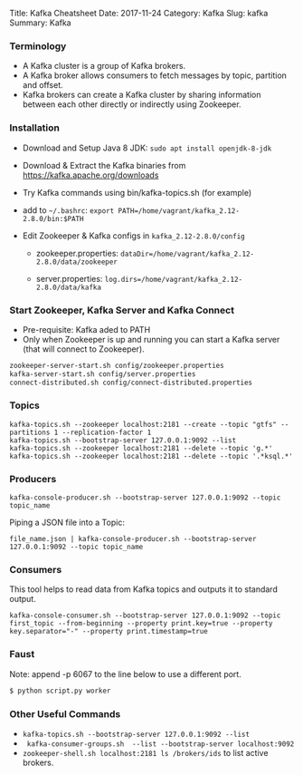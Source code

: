 Title: Kafka Cheatsheet
Date: 2017-11-24
Category: Kafka
Slug: kafka
Summary: Kafka 

### Terminology 

* A Kafka cluster is a group of Kafka brokers.
* A Kafka broker allows consumers to fetch messages by topic, partition and offset.
* Kafka brokers can create a Kafka cluster by sharing information between each other directly or indirectly using Zookeeper.

### Installation

* Download and Setup Java 8 JDK: `sudo apt install openjdk-8-jdk`

* Download & Extract the Kafka binaries from https://kafka.apache.org/downloads

* Try Kafka commands using bin/kafka-topics.sh (for example)

* add to `~/.bashrc`:  `export PATH=/home/vagrant/kafka_2.12-2.8.0/bin:$PATH`

* Edit Zookeeper & Kafka configs in `kafka_2.12-2.8.0/config`

	* zookeeper.properties: `dataDir=/home/vagrant/kafka_2.12-2.8.0/data/zookeeper`

	* server.properties: `log.dirs=/home/vagrant/kafka_2.12-2.8.0/data/kafka`


### Start Zookeeper, Kafka Server and Kafka Connect

* Pre-requisite: Kafka aded to PATH
* Only when Zookeeper is up and running you can start a Kafka server (that will connect to Zookeeper).

```bash
zookeeper-server-start.sh config/zookeeper.properties
kafka-server-start.sh config/server.properties
connect-distributed.sh config/connect-distributed.properties
```

### Topics

```
kafka-topics.sh --zookeeper localhost:2181 --create --topic "gtfs" --partitions 1 --replication-factor 1
kafka-topics.sh --bootstrap-server 127.0.0.1:9092 --list
kafka-topics.sh --zookeeper localhost:2181 --delete --topic 'g.*'
kafka-topics.sh --zookeeper localhost:2181 --delete --topic '.*ksql.*'
```



### Producers

```
kafka-console-producer.sh --bootstrap-server 127.0.0.1:9092 --topic topic_name
```

Piping a JSON file into a Topic:

```
file_name.json | kafka-console-producer.sh --bootstrap-server 127.0.0.1:9092 --topic topic_name
```



### Consumers

This tool helps to read data from Kafka topics and outputs it to standard output.

```
kafka-console-consumer.sh --bootstrap-server 127.0.0.1:9092 --topic first_topic --from-beginning --property print.key=true --property key.separator="-" --property print.timestamp=true
```

### Faust

Note: append -p 6067 to the line below to use a different port.

```bash
$ python script.py worker 
```

### Other Useful Commands

* ```kafka-topics.sh --bootstrap-server 127.0.0.1:9092 --list```
* ``` kafka-consumer-groups.sh  --list --bootstrap-server localhost:9092```
* ```zookeeper-shell.sh localhost:2181 ls /brokers/ids``` to list active brokers. 
